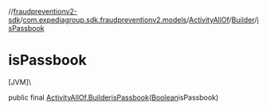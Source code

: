 //[fraudpreventionv2-sdk](../../../../index.md)/[com.expediagroup.sdk.fraudpreventionv2.models](../../index.md)/[ActivityAllOf](../index.md)/[Builder](index.md)/[isPassbook](is-passbook.md)

# isPassbook

[JVM]\

public final [ActivityAllOf.Builder](index.md)[isPassbook](is-passbook.md)([Boolean](https://docs.oracle.com/javase/8/docs/api/java/lang/Boolean.html)isPassbook)
